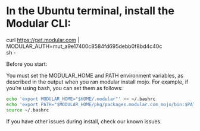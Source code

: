 # In the Ubuntu terminal, install the Modular CLI:
curl https://get.modular.com | \
  MODULAR_AUTH=mut_a9e17400c8584fd695debb0f8bd4c40c \
  sh -

Before you start:

You must set the MODULAR_HOME and PATH environment variables, as described in the output when you ran modular install mojo. For example, if you’re using bash, you can set them as follows:
```bash
echo 'export MODULAR_HOME="$HOME/.modular"' >> ~/.bashrc
echo 'export PATH="$MODULAR_HOME/pkg/packages.modular.com_mojo/bin:$PATH"' >> ~/.bashrc
source ~/.bashrc
```
If you have other issues during install, check our known issues.